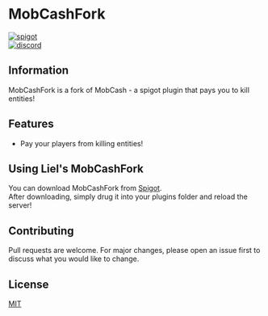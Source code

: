 # MobCashFork

[<img alt="spigot" src="https://lielamar.com/cdn/plugins/ithub_spigot.png" size=1.5>](https://www.spigotmc.org/resources/mobcash-fork.84100/)
<br>
[<img alt="discord" src="https://lielamar.com/cdn/plugins/github_discord.png" size=1.5>](https://discord.gg/NzgBrqR)

## Information

MobCashFork is a fork of MobCash - a spigot plugin that pays you to kill entities!

## Features
* Pay your players from killing entities!

## Using Liel's MobCashFork
You can download MobCashFork from [Spigot](https://www.spigotmc.org/resources/mobcash-fork.84100/).
<br>After downloading, simply drug it into your plugins folder and reload the server!

## Contributing
Pull requests are welcome. For major changes, please open an issue first to discuss what you would like to change.

## License
[MIT](https://choosealicense.com/licenses/mit/)

